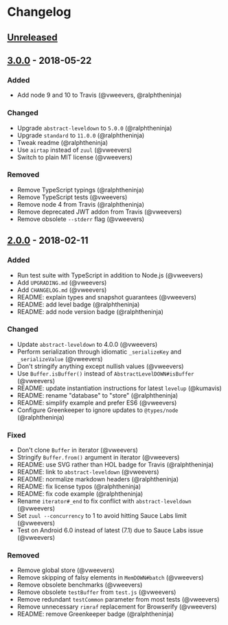 # Changelog

## [Unreleased]

## [3.0.0] - 2018-05-22

### Added
* Add node 9 and 10 to Travis (@vweevers, @ralphtheninja)

### Changed
* Upgrade `abstract-leveldown` to `5.0.0` (@ralphtheninja)
* Upgrade `standard` to `11.0.0` (@ralphtheninja)
* Tweak readme (@ralphtheninja)
* Use `airtap` instead of `zuul` (@vweevers)
* Switch to plain MIT license (@vweevers)

### Removed
* Remove TypeScript typings (@ralphtheninja)
* Remove TypeScript tests (@vweevers)
* Remove node 4 from Travis (@ralphtheninja)
* Remove deprecated JWT addon from Travis (@vweevers)
* Remove obsolete `--stderr` flag (@vweevers)

## [2.0.0] - 2018-02-11

### Added
* Run test suite with TypeScript in addition to Node.js (@vweevers)
* Add `UPGRADING.md` (@vweevers)
* Add `CHANGELOG.md` (@vweevers)
* README: explain types and snapshot guarantees (@vweevers)
* README: add level badge (@ralphtheninja)
* README: add node version badge (@ralphtheninja)

### Changed
* Update `abstract-leveldown` to 4.0.0 (@vweevers)
* Perform serialization through idiomatic `_serializeKey` and `_serializeValue` (@vweevers)
* Don't stringify anything except nullish values (@vweevers)
* Use `Buffer.isBuffer()` instead of `AbstractLevelDOWN#isBuffer` (@vweevers)
* README: update instantiation instructions for latest `levelup` (@kumavis)
* README: rename "database" to "store" (@ralphtheninja)
* README: simplify example and prefer ES6 (@vweevers)
* Configure Greenkeeper to ignore updates to `@types/node` (@ralphtheninja)

### Fixed
* Don't clone `Buffer` in iterator (@vweevers)
* Stringify `Buffer.from()` argument in iterator (@vweevers)
* README: use SVG rather than HOL badge for Travis (@ralphtheninja)
* README: link to `abstract-leveldown` (@vweevers)
* README: normalize markdown headers (@ralphtheninja)
* README: fix license typos (@ralphtheninja)
* README: fix code example (@ralphtheninja)
* Rename `iterator#_end` to fix conflict with `abstract-leveldown` (@vweevers)
* Set `zuul --concurrency` to 1 to avoid hitting Sauce Labs limit (@vweevers)
* Test on Android 6.0 instead of latest (7.1) due to Sauce Labs issue (@vweevers)

### Removed
* Remove global store (@vweevers)
* Remove skipping of falsy elements in `MemDOWN#batch` (@vweevers)
* Remove obsolete benchmarks (@vweevers)
* Remove obsolete `testBuffer` from `test.js` (@vweevers)
* Remove redundant `testCommon` parameter from most tests (@vweevers)
* Remove unnecessary `rimraf` replacement for Browserify (@vweevers)
* README: remove Greenkeeper badge (@ralphtheninja)

[Unreleased]: https://github.com/level/memdown/compare/v3.0.0...HEAD
[3.0.0]: https://github.com/level/memdown/compare/v2.0.0...v3.0.0
[2.0.0]: https://github.com/level/memdown/compare/v1.4.1...v2.0.0
